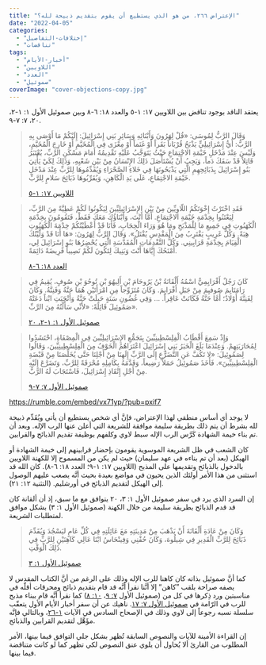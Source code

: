 ```yaml
---
title: "الإعتراض ٢٦٦، من هو الذي يستطيع أن يقوم بتقديم ذبيحة لله؟"
date: "2022-04-05"
categories: 
  - "إختلافات-التفاصيل"
  - "تناقضات"
tags: 
  - "أخبار-الأيام"
  - "اللاويين"
  - "العدد"
  - "صموئيل"
coverImage: "cover-objections-copy.jpg"
---
```


يعتقد الناقد بوجود تناقض بين اللاويين ١٧: ١-٥ والعدد ١٨: ٦-٨ وبين صموئيل الأول ١: ١-٢، ٢٠، ٧: ٧-٩.

> وَقَالَ الرَّبُّ لِمُوسَى: «قُلْ لِهَرُونَ وَأَبْنَائِهِ وَسَائِرِ بَنِي إِسْرَائِيلَ: إِلَيْكُمْ مَا أَوْصَى بِهِ الرَّبُّ: أَيُّ إِسْرَائِيلِيٍّ يَذْبَحُ قُرْبَاناً بَقَراً أَوْ غَنَماً أَوْ مِعْزَى فِي الْمُخَيَّمِ أَوْ خَارِجَ الْمُخَيَّمِ، وَلَيْسَ عِنْدَ مَدْخَلِ خَيْمَةِ الاجْتِمَاعِ حَيْثُ يَتَوَجَّبُ عَلَيْهِ تَقْدِيمُهُ أَمَامَ مَسْكَنِ الرَّبِّ، يُعْتَبَرُ قَاتِلاً قَدْ سَفَكَ دَماً، وَيَجِبُ أَنْ يُسْتَأْصَلَ ذَلِكَ الإِنْسَانُ مِنْ بَيْنِ شَعْبِهِ، وَذَلِكَ لِكَيْ يَأْتِيَ بَنُو إِسْرَائِيلَ بِذَبَائِحِهِمِ الَّتِي يَذْبَحُونَهَا فِي خَلاءِ الصَّحْرَاءِ وَيُقَدِّمُوهَا لِلرَّبِّ عِنْدَ مَدْخَلِ خَيْمَةِ الاجْتِمَاعِ، عَلَى يَدِ الْكَاهِنِ، وَيُقَرِّبُوهَا ذَبَائِحَ سَلامٍ لِلرَّبِّ.
> 
> [اللاويين ١٧: ١-٥](https://my.bible.com/bible/101/LEV.17.1-5)

> فَقَدِ اخْتَرْتُ إِخْوَتَكُمُ اللّاوِيِّينَ مِنْ بَيْنِ الإِسْرَائِيلِيِّينَ لِيَكُونُوا لَكُمْ عَطِيَّةً مِنَ الرَّبِّ، لِيَعْتَنُوا بِخِدْمَةِ خَيْمَةِ الاجْتِمَاعِ. أَمَّا أَنْتَ، وَأَبْنَاؤُكَ مَعَكَ فَقَطْ، فَتَقُومُونَ بِخِدْمَةِ الْكَهَنُوتِ فِي جَمِيعِ مَا لِلْمَذْبَحِ ومَا هُوَ وَرَاءَ الْحِجَابِ، فَأَنَا قَدْ أَعْطَيْتُكُمْ خِدْمَةَ الْكَهَنُوتِ هِبَةً. وَكُلُّ غَرِيبٍ يَقْتَرِبُ مِنَ الْمَقْدِسِ يُقْتَلُ». وَقَالَ الرَّبُّ لِهَرُونَ: «هَا أَنَا قَدْ وَلَّيْتُكَ الْقِيَامَ بِخِدْمَةِ قَرَابِينِي. وَكُلُّ التَّقْدِمَاتِ الْمُقَدَّسَةِ الَّتِي يُحْضِرُهَا بَنُو إِسْرَائِيلَ لِي، أَمْنَحُكَ إِيَّاهَا أَنْتَ وَبَنِيكَ لِتَكُونَ لَكُمْ نَصِيباً فَرِيضَةً دَائِمَةً.
> 
> [العدد ١٨: ٦-٨](https://my.bible.com/bible/101/NUM.18.6-8)

> كَانَ رَجُلٌ أَفْرَايِمِيٌّ اسْمُهُ أَلْقَانَةُ بْنُ يَرُوحَامَ بْنِ أَلِيهُوَ بْنِ تُوحُوَ بْنِ صُوفٍ، يُقِيمُ فِي رَامَتَايِمَ صُوفيِمَ مِنْ جَبَلِ أَفْرَايِمَ. وَكَانَ مُتَزَوِّجاً مِنِ امْرَأَتَيْنِ هُمَا حَنَّةُ وَفَنِنَّةُ. وَكَانَ لِفَنِنَّةَ أَوْلادٌ؛ أَمَّا حَنَّةُ فَكَانَتْ عَاقِراً. … وَفِي غُضُونِ سَنَةٍ حَبِلَتْ حَنَّةُ وَأَنْجَبَتِ ابْناً دَعَتْهُ صَمُوئِيلَ قَائِلَةً: «لأَنِّي سَأَلْتُهُ مِنَ الرَّبِّ».
> 
> [صموئيل الأول ١: ١-٢، ٢٠](https://my.bible.com/bible/101/1SA.1.1-2)

> وَإِذْ سَمِعَ أَقْطَابُ الْفِلِسْطِينِيِّينَ بِتَجَمُّعِ الإِسْرَائِيلِيِّينَ فِي الْمِصْفَاةِ، احْتَشَدُوا لِمُحَارَبَتِهِمْ. وَعِنْدَمَا بَلَغَ الْخَبَرُ بَنِي إِسْرَائِيلَ اعْتَرَاهُمُ الْخَوْفُ مِنَ الْفِلِسْطِينِيِّينَ، وَقَالُوا لِصَمُوئِيلَ: «لا تَكُفَّ عَنِ التَّضَرُّعِ إِلَى الرَّبِّ إِلَهِنَا مِنْ أَجْلِنَا حَتَّى يُخَلِّصَنَا مِنْ قَبْضَةِ الْفِلِسْطِينِيِّينَ». فَأَخَذَ صَمُوئِيلُ حَمَلاً رَضِيعاً، وَقَدَّمَهُ بِكَامِلِهِ مُحْرَقَةً لِلرَّبِّ، وَتَضَرَّعَ إِلَيْهِ مِنْ أَجْلِ إِنْقَاذِ إِسْرَائِيلَ، فَاسْتَجَابَ لَهُ الرَّبُّ.
> 
> [صموئيل الأول ٧: ٧-٩](https://my.bible.com/bible/101/1SA.7.7-9)

https://rumble.com/embed/vx71yp/?pub=pxif7

لا يوجد أي أساس منطقي لهذا الإعتراض، فإنَّ أي شخص يستطيع أن يأتي ويُقَدِّم ذبيحة لله بشرط أن يتم ذلك بطريقة سليمة موافقة للشريعة التي أعلن عنها الرب الإله. وبعد أن تم بناء خيمة الشهادة كَرَّس الرب الإله سبط لاوي وكلفهم بوظيفة تقديم الذبائح والقرابين.

كان الشعب في ظل الشريعة الموسوية يقومون بإحضار قرابينهم إلى خيمة الشهادة أو الهيكل (بعد أن تم بناءه في عهد سليمان) حيث لم يكن من المسموح إلا للكهنة اللاويين بالدخول بالذبائح وتقديمها على المذبح (اللاويين ١٧: ١-٩؛ العدد ١٨: ٦-٨). كان الله قد استثنى من هذا الأمر أولئك الذين يحيون في مواضع بعيدة بحيث أنَّه يصعب عليهم الوصول إلى الهيكل لتقديم الذبائح في أورشليم. (التثنية ١٢: ٢١).

إن السرد الذي يرد في سفر صموئيل الأول ١: ٣، ٢٠ يتوافق مع ما سبق، إذ أن ألقانة كان قد قدم الذبائح بطريقة سليمة من خلال الكهنة (صموئيل الأول ١: ٣) بشكل موافق لمتطلبات الشريعة.

> وَكَانَ مِنْ عَادَةِ أَلْقَانَةَ أَنْ يَذْهَبَ مِنْ مَدِينَتِهِ مَعَ عَائِلَتِهِ فِي كُلِّ عَامٍ ليَسْجُدَ وَيُقَدِّمَ ذَبَائِحَ لِلرَّبِّ الْقَدِيرِ فِي شِيلُوهَ، وَكَانَ حُفْنِي وَفِينْحَاسُ ابْنَا عَالِي كَاهِنَيْنِ لِلرَّبِّ فِي ذَلِكَ الْوَقْتِ.
> 
> [صموئيل الأول ١: ٣](https://my.bible.com/bible/101/1SA.1.3)

كما أنَّ صموئيل بذاته كان كاهنا للرب الإله وذلك على الرغم من أنَّ الكتاب المقدس لا يصفه صراحة بلقب ”كاهن“ إلا أنَّنا نقرأ أنَّه قد قام بتقديم ذبائح ومحرقات أقلّه في مناسبتين ورد ذِكرها في كل من (صموئيل الأول [٧: ٩](https://my.bible.com/bible/101/1SA.7.9)، [١٠: ٨](https://my.bible.com/bible/101/1SA.10.8)) كما نقرأ أنَّه قام ببناء مذبح للرب في الرّامة في [صموئيل الأول ٧: ١٧](https://my.bible.com/bible/101/1SA.7.17). ناهيك عن أن سفر أخبار الأيام الأول يتعقّب سلسلة نسبه رجوعاً إلى لاوي وذلك في الإصحاح السادس في الآيات [١-٢٦](https://my.bible.com/bible/101/1CH.6.1-26)، وبالتالي فإنَّه مؤَهَّل لتقديم القرابين والذبائح.

إن القراءة الأمينة للآيات والنصوص السابقة تُظهر بشكل جلي التوافق فيما بينها، الأمر المطلوب من القارئ ألا يُحاول أن يلوي عنق النصوص لكي تظهر كما لو كانت متناقضة فيما بينها.
